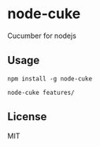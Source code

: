 node-cuke
===

Cucumber for nodejs

Usage
---

```
npm install -g node-cuke

node-cuke features/
```
 
License
---
MIT

